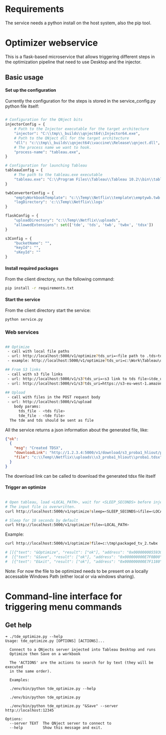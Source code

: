 # Requirements

The service needs a python install on the host system, also the pip tool.

# Optimizer webservice

This is a flask-based microservice that allows triggering different steps in the optimization pipeline that need to
use Desktop and the injector.


## Basic usage

#### Set up the configuration

Currently the configuration for the steps is stored in the service_config.py python file itself:

```python

# Configuration for the QNject bits
injectorConfig = {
    # Path to the Injector executable for the target architecture
    "injector": "C:\\tmp\\_builds\\qnject64\\Injector64.exe",
    # Path to the QNject dll for the target architecture
    "dll": "c:\\tmp\\_builds\\qnject64\\vaccine\\Release\\qnject.dll",
    # The process name we want to hook.
    "process-name": "tableau.exe",
}

# Configuration for launching Tableau
tableauConfig = {
    # The path to the tableau.exe executable
    "tableau.exe": "C:\\Program Files\\Tableau\\Tableau 10.2\\bin\\tableau.exe",
}

twbConverterConfig = {
    "emptyWorkbookTemplate": "c:\\Temp\\Netflix\\template\\emptywb.twb ",
    "logDirectory": 'c:\\Temp\\Netflix\\logs'
}

flaskConfig = {
    "uploadDirectory": "c:\\Temp\\Netflix\\uploads",
    "allowedExtensions": set(['tde', 'tds', 'twb', 'twbx', 'tdsx'])
}

s3Config = {
    "bucketName": "",
    "keyId": "",
    "sKeyId": ""
}

```

#### Install required packages
From the client directory, run the following command:

``` bash
pip install -r requirements.txt

```

#### Start the service
From the client directory start the service:

```bash
python service.py
```

### Web services

``` bash

## Optimize
 - call with local file paths 
 - url: http://localhost:5000/v1/optimize?tds_uri=<file path to .tds>tds&tde_uri=<file path to .tde>
 - example: http://localhost:5000/v1/optimize?tds_uri=c:\Work\Tableau\datasource.tds&tde_uri=c:\Work\Tableau\extractedData.tde

## From S3 links
 - call with s3 file links
 - url: http://localhost:5000/v1/s3?tds_uri=<s3 link to tds file>&tde_uri=<s3 link to tde file>
 - url: http://localhost:5000/v1/s3?tds_uri=https://s3-eu-west-1.amazonaws.com/mybucket/datasource.tds&tde_uri=https://s3-eu-west-1.amazonaws.com/mybucket/extractedData.tde
  
## Upload
 - call with files in the POST request body
 - url: http://localhost:5000/v1/upload
    body params:
      tds_file - <tds file>
      tde_file - <tde file>
  The tde and tds should be sent as file
```

All the service returns a json information about the generated file, like:


``` json
{"ok": 
  {
    "msg": "Created TDSX",
    "downloadLink": "http://1.2.3.4:5000/v1/download/s3_proba1_hliout/proba1.tdsx",
    "file": "c:\\Temp\\Netflix\\uploads\\s3_proba1_hliout\\proba1.tdsx"
  }
}
```

The download link can be called to download the generated tdsx file itself



#### Trigger an optimize

```bash

# Open tableau, load <LOCAL_PATH>, wait for <SLEEP_SECONDS> before injection, then trigger `Optimize`, `Save`, `Exit`
# The input file is overwritten.
curl http://localhost:5000/v1/optimize?sleep=<SLEEP_SECONDS>&file=<LOCAL_PATH>

# Sleep for 10 seconds by default
curl http://localhost:5000/v1/optimize?file=<LOCAL_PATH>
```

Example:

```bash
curl http://localhost:5000/v1/optimize?file=c:\tmp\packaged_tv_2.twbx

# [[{"text": "&Optimize", "result": ["ok"], "address": "0x0000000055930770"}],
#  [{"text": "&Save", "result": ["ok"], "address": "0x000000000E7F0B00"}],
#  [{"text": "E&xit", "result": ["ok"], "address": "0x000000000E7F1180"}]]
```



Note: For now the file to be optimized needs to be present on a locally accessable Windows Path (either local or via windows sharing).




# Command-line interface for triggering menu commands

## Get help

```
➜ ./tde_optimize.py --help
Usage: tde_optimize.py [OPTIONS] [ACTIONS]...

  Connect to a QNjects server injected into Tableau Desktop and runs
  Optimize then Save on a workbook

  The 'ACTIONS' are the actions to search for by text (they will be executed
  in the same order).

  Examples:

  ./env/bin/python tde_optimize.py --help

  ./env/bin/python tde_optimize.py

  ./env/bin/python tde_optimize.py "&Save" --server http://localhost:12345

Options:
  --server TEXT  The QNject server to connect to
  --help         Show this message and exit.

```

